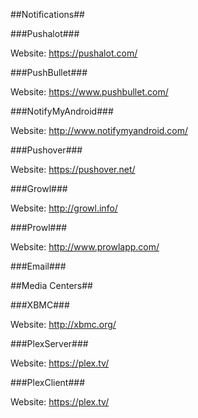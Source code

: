 ##Notifications##

###Pushalot###

Website: https://pushalot.com/

###PushBullet###

Website: https://www.pushbullet.com/

###NotifyMyAndroid###

Website: http://www.notifymyandroid.com/

###Pushover###

Website: https://pushover.net/

###Growl###

Website: http://growl.info/

###Prowl###

Website: http://www.prowlapp.com/

###Email###

##Media Centers##
 
###XBMC###

Website: http://xbmc.org/

###PlexServer###

Website: https://plex.tv/

###PlexClient###

Website: https://plex.tv/